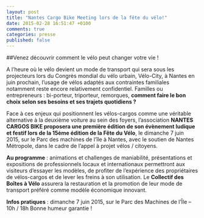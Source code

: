 ```yaml
---
layout: post
title: "Nantes Cargo Bike Meeting lors de la fête du vélo!"
date: 2015-02-28 16:51:47 +0100
comments: true
categories: presse 
published: false
---
```


##Venez découvrir comment le vélo peut changer votre vie !


A l’heure où le vélo devient un mode de transport qui sera sous les projecteurs lors du Congrès mondial du vélo urbain, Vélo-City, à Nantes en juin prochain, l’usage de vélos adaptés aux contraintes familiales notamment reste encore relativement confidentiel. Familles ou entrepreneurs : bi-porteur, triporteur, remorques, **comment faire le bon choix selon ses besoins et ses trajets quotidiens ?**

Face à ces enjeux qui positionnent les vélos-cargos comme une véritable alternative à la deuxième voiture au sein des foyers, l’association **NANTES CARGOS BIKE proposera une première édition de son évènement ludique et festif lors de la 15ème édition de la Fête du Vélo**, le dimanche 7 juin 2015, sur le Parc des machines de l’île à Nantes, avec le soutien de Nantes Métropole, dans le cadre de l’appel à projet vélos / citoyens.

**Au programme** : animations et challenges de maniabilité, présentations et expositions de professionnels locaux et internationaux permettront aux visiteurs d’essayer les modèles, de profiter de l’expérience des propriétaires de vélos-cargos et de lever les freins à son utilisation. Le **Collectif des Boîtes à Vélo** assurera la restauration et la promotion de leur mode de transport préféré comme modèle économique innovant.
 
**Infos pratiques** : dimanche 7 juin 2015, sur le Parc des Machines de l’Île – 10h / 18h
Bonne humeur garantie !
 
